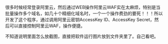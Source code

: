 很多时候经常登录阿里云，然后通过WEB操作阿里云WAF实在太麻烦，特别是当批量操作多个域名，如几十个精细化域名时，一个一个操作费劲的要死！！！所以开发了这个程序，通过调用阿里云密钥AccessKey ID、AccessKey Secret，然后可以直接控制阿里云WAF，操作便捷。

不知道说明里面怎么放截图，直接把软件运行图片放到文件夹里了。自己看吧。
